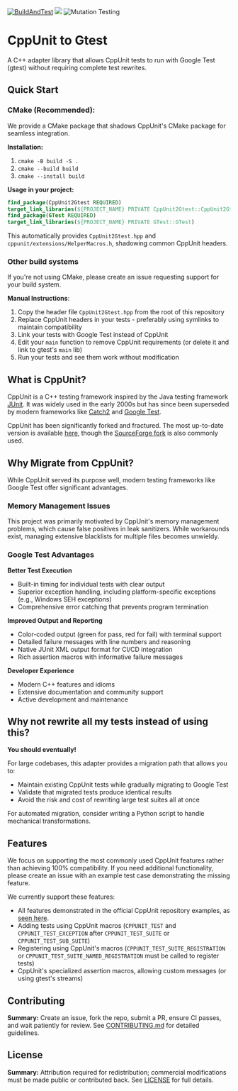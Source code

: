 [![BuildAndTest](https://github.com/OlekRaymond/CppUnit2Gtest/actions/workflows/cmake-all-tests.yml/badge.svg)](https://github.com/OlekRaymond/CppUnit2Gtest/actions/workflows/cmake-all-tests.yml)
[![](https://img.shields.io/endpoint?url=https://raw.githubusercontent.com/wiki/OlekRaymond/CppUnit2Gtest/coverage-badge-data.md)](https://github.com/OlekRaymond/CppUnit2Gtest/actions/workflows/all.yml)
![Mutation Testing](https://img.shields.io/badge/mutation%20testing-94%25%20killed-brightgreen)

# CppUnit to Gtest

A C++ adapter library that allows CppUnit tests to run with Google Test (gtest) without requiring complete test rewrites.

## Quick Start

### CMake (Recommended):
We provide a CMake package that shadows CppUnit's CMake package for seamless integration.

**Installation:**
1. `cmake -B build -S .`
2. `cmake --build build`
3. `cmake --install build`

**Usage in your project:**
```cmake
find_package(CppUnit2Gtest REQUIRED)
target_link_libraries(${PROJECT_NAME} PRIVATE CppUnit2Gtest::CppUnit2Gtest)
find_package(GTest REQUIRED)
target_link_libraries(${PROJECT_NAME} PRIVATE GTest::GTest) 
```
This automatically provides `CppUnit2Gtest.hpp` and `cppunit/extensions/HelperMacros.h`, shadowing common CppUnit headers. 

### Other build systems
If you're not using CMake, please create an issue requesting support for your build system.

**Manual Instructions**:
1. Copy the header file `CppUnit2Gtest.hpp` from the root of this repository
2. Replace CppUnit headers in your tests - preferably using symlinks to maintain compatibility
3. Link your tests with Google Test instead of CppUnit
4. Edit your `main` function to remove CppUnit requirements (or delete it and link to gtest's `main` lib)
5. Run your tests and see them work without modification


## What is CppUnit?
CppUnit is a C++ testing framework inspired by the Java testing framework [JUnit](https://junit.org/). 
It was widely used in the early 2000s but has since been superseded by modern frameworks like 
[Catch2](https://github.com/catchorg/Catch2) and [Google Test](https://github.com/google/googletest).

CppUnit has been significantly forked and fractured. 
The most up-to-date version is available [here](https://freedesktop.org/wiki/Software/cppunit/),
though the [SourceForge fork](https://sourceforge.net/projects/cppunit/) is also commonly used.

## Why Migrate from CppUnit?

While CppUnit served its purpose well, modern testing frameworks like Google Test offer significant advantages.

### Memory Management Issues
This project was primarily motivated by CppUnit's memory management problems, which cause false positives 
in leak sanitizers. While workarounds exist, managing extensive blacklists for multiple files becomes unwieldy.

### Google Test Advantages

**Better Test Execution**
- Built-in timing for individual tests with clear output
- Superior exception handling, including platform-specific exceptions (e.g., Windows SEH exceptions)
- Comprehensive error catching that prevents program termination

**Improved Output and Reporting**
- Color-coded output (green for pass, red for fail) with terminal support
- Detailed failure messages with line numbers and reasoning
- Native JUnit XML output format for CI/CD integration
- Rich assertion macros with informative failure messages

**Developer Experience**
- Modern C++ features and idioms
- Extensive documentation and community support
- Active development and maintenance


## Why not rewrite all my tests instead of using this?
**You should eventually!** 

For large codebases, this adapter provides a migration path that allows you to:

- Maintain existing CppUnit tests while gradually migrating to Google Test
- Validate that migrated tests produce identical results
- Avoid the risk and cost of rewriting large test suites all at once

For automated migration, consider writing a Python script to handle mechanical transformations.

[//]: # (TODO: Write said python script and add it to the repo)

## Features

We focus on supporting the most commonly used CppUnit features rather than achieving 100% compatibility. 
If you need additional functionality, please create an issue with an example test case demonstrating the missing feature.

We currently support these features:
- All features demonstrated in the official CppUnit repository examples, as [seen here](./tests/examples).
- Adding tests using CppUnit macros (`CPPUNIT_TEST` and `CPPUNIT_TEST_EXCEPTION` after `CPPUNIT_TEST_SUITE` or `CPPUNIT_TEST_SUB_SUITE`)
- Registering using CppUnit's macros (`CPPUNIT_TEST_SUITE_REGISTRATION` or `CPPUNIT_TEST_SUITE_NAMED_REGISTRATION` must be called to register tests)
- CppUnit's specialized assertion macros, allowing custom messages (or using gtest's streams)

## Contributing

**Summary:** Create an issue, fork the repo, submit a PR, ensure CI passes, and wait patiently for review.
See [CONTRIBUTING.md](CONTRIBUTING.md) for detailed guidelines.

## License

**Summary:** Attribution required for redistribution; commercial modifications must be made public or contributed back.
See [LICENSE](./LICENSE) for full details.
